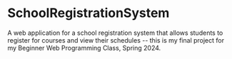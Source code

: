 # SchoolRegistrationSystem
A web application for a school registration system that allows students to register for courses and view their schedules -- this is my final project for my Beginner Web Programming Class, Spring 2024.
